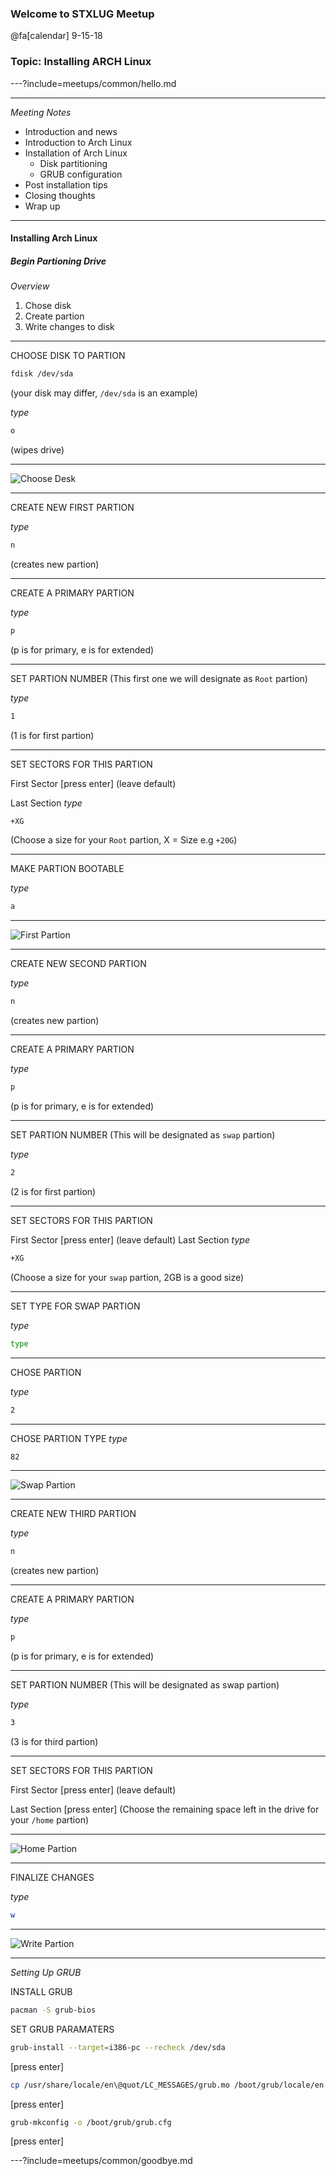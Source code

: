 ### Welcome to STXLUG Meetup

@fa[calendar] 9-15-18

### Topic: Installing ARCH Linux

---?include=meetups/common/hello.md

---
*Meeting Notes*

* Introduction and news
* Introduction to Arch Linux
* Installation of Arch Linux
	* Disk partitioning
	* GRUB configuration
* Post installation tips
* Closing thoughts
* Wrap up
---

#### Installing Arch Linux
##### Begin Partioning Drive

*Overview*
1. Chose disk
2. Create partion
3. Write changes to disk

---

CHOOSE DISK TO PARTION

```bash
fdisk /dev/sda
``` 

(your disk may differ, `/dev/sda` is an example)

_type_ 

```bash
o
```

(wipes drive)

---

![Choose Desk](img/arch-pres/choseDisk.png)

---
CREATE NEW FIRST PARTION

_type_ 

```bash
n
```

(creates new partion)

---
CREATE A PRIMARY PARTION

_type_ 

```bash
p
```

(p is for primary, e is for extended)

---
SET PARTION NUMBER 
(This first one we will designate as `Root` partion)

_type_ 

```bash
1
```

(1 is for first partion)

---
SET SECTORS FOR THIS PARTION

First Sector [press enter] (leave default)

Last Section _type_ 

```bash
+XG
```

(Choose a size for your `Root` partion, X = Size e.g `+20G`)

---
MAKE PARTION BOOTABLE

_type_
 
```bash
a
``` 

---

![First Partion](img/arch-pres/makePartition.png)

---
CREATE NEW SECOND PARTION

_type_ 

```bash
n
```

(creates new partion)

---
CREATE A PRIMARY PARTION

_type_ 

```bash
p
```

(p is for primary, e is for extended)

---
SET PARTION NUMBER
(This will be designated as `swap` partion)

_type_ 

```bash
2
```

(2 is for first partion)

---
SET SECTORS FOR THIS PARTION

First Sector [press enter] (leave default)
Last Section _type_ 

```bash
+XG
```

(Choose a size for your `swap` partion, 2GB is a good size)

---
SET TYPE FOR SWAP PARTION

_type_ 

```bash
type
``` 

---
CHOSE PARTION

_type_
 
```bash
2
```

---
CHOSE PARTION TYPE
_type_

```bash
82
```

---

![Swap Partion](img/arch-pres/makeSwap.png)

---
CREATE NEW THIRD PARTION

_type_

```bash
n
```

(creates new partion)

---
CREATE A PRIMARY PARTION

_type_ 

```bash
p
```

(p is for primary, e is for extended)

---
SET PARTION NUMBER
(This will be designated as swap partion)

_type_ 

```bash
3
```
(3 is for third partion)

---
SET SECTORS FOR THIS PARTION

First Sector [press enter] (leave default)

Last Section [press enter]
(Choose the remaining space left in the drive for your `/home` partion)

---

![Home Partion](img/arch-pres/makePartition.png)

---

FINALIZE CHANGES

_type_

```bash 
w
```

---

![Write Partion](img/arch-pres/makePartition.png)

---

*Setting Up GRUB*

INSTALL GRUB

```bash
pacman -S grub-bios
```

SET GRUB PARAMATERS

```bash
grub-install --target=i386-pc --recheck /dev/sda
```
[press enter]

```bash
cp /usr/share/locale/en\@quot/LC_MESSAGES/grub.mo /boot/grub/locale/en.mo
```
[press enter]

```bash
grub-mkconfig -o /boot/grub/grub.cfg
```
[press enter]

---?include=meetups/common/goodbye.md
